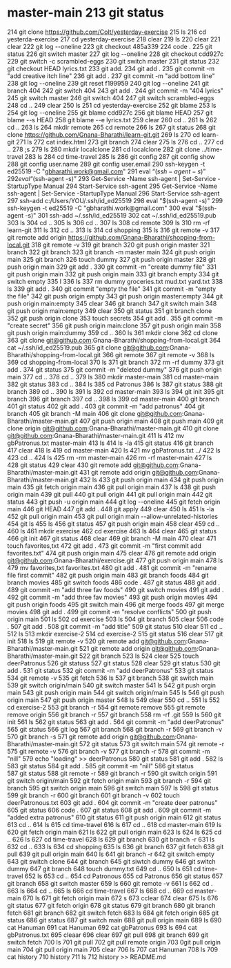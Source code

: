 # master-main  213  git status
  214  git clone https://github.com/Colt/yesterday-exercise
  215  ls
  216  cd yesterda-exercise
  217  cd yesterday-exercise
  218  clear
  219  ls
  220  clear
  221  clear
  222  git log --oneline
  223  git checkout 485a339
  224  code .
  225  git status
  226  git switch master
  227  git log --oneline
  228  git checkout cdd927c
  229  git switch -c scrambled-eggs
  230  git switch master
  231  git status
  232  git checkout HEAD lyrics.txt
  233  git add.
  234  git add .
  235  git commit -m "add creative itch line"
  236  git add .
  237  git commit -m "add bottom line"
  238  git log --oneline
  239  git reset f199959
  240  git log --oneline
  241  git branch 404
  242  git switch 404
  243  git add .
  244  git commit -m "404 lyrics"
  245  git switch master
  246  git switch 404
  247  git switch scrambled-eggs
  248  cd ..
  249  clear
  250  ls
  251  cd yesterday-exercise
  252  git blame
  253  ls
  254  git log --oneline
  255  git blame cdd927c
  256  git blame HEAD
  257  git blame --s HEAD
  258  git blame --e lyrics.txt
  259  clear
  260  cd ..
  261  ls
  262  cd ..
  263  ls
  264  mkdir remote
  265  cd remote
  266  ls
  267  git status
  268  git clone https://github.com/Gnana-Bharathi/learn-git.git
  269  ls
  270  cd learn-git
  271  ls
  272  cat index.html
  273  git branch
  274  clear
  275  ls
  276  cd ..
  277  cd ..
  278  ;s
  279  ls
  280  mkdir localclone
  281  cd localclone
  282  git clone ../time-travel
  283  ls
  284  cd time-travel
  285  ls
  286  git config
  287  git config show
  288  git config user.name
  289  git config user.email
  290  ssh-keygen -t ed25519 -C "gbharathi.work@gmail.com"
  291  eval “$(ssh-agent -s)”
  292  eval “$(ssh-agent -s)”
  293  Get-Service -Name ssh-agent | Set-Service -StartupType Manual
  294  Start-Service ssh-agent
  295  Get-Service -Name ssh-agent | Set-Service -StartupType Manual
  296  Start-Service ssh-agent
  297  ssh-add c:/Users/YOU/.ssh/id_ed25519
  298  eval "$(ssh-agent -s)"
  299  ssh-keygen -t ed25519 -C "gbharathi.work@gmail.com"
  300  eval "$(ssh-agent -s)"
  301  ssh-add ~/.ssh/id_ed25519
  302  cat ~/.ssh/id_ed25519.pub
  303  ls
  304  cd ..
  305  ls
  306  cd ..
  307  ls
  308  cd remote
  309  ls
  310  rm -rf learn-git
  311  ls
  312  cd ..
  313  ls
  314  cd shopping
  315  ls
  316  git remote -v
  317  git remote add origin https://github.com/Gnana-Bharathi/shopping-from-local.git
  318  git remote -v
  319  git branch
  320  git push origin master
  321  branch
  322  git branch
  323  git branch -m master main
  324  git push origin main
  325  git branch
  326  touch dummy
  327  git push origin master
  328  git push origin main
  329  git add .
  330  git commit -m "create dummy file"
  331  git push origin main
  332  git push origin main
  333  git branch empty
  334  git switch empty
  335  l
  336  ls
  337  rm  dummy groceries.txt mud.txt yard.txt
  338  ls
  339  git add .
  340  git commit "empty the file"
  341  git commit -m "empty the file"
  342  git push origin empty
  343  git push origin master:empty
  344  git push origin main:empty
  345  clear
  346  git branch
  347  git switch main
  348  git push origin main:empty
  349  clear
  350  git status
  351  git branch clone
  352  git push origin clone
  353  touch secrets
  354  git add .
  355  git commit -m "create secret"
  356  git push origin main:clone
  357  git push origin main
  358  git push origin main:dummy
  359  cd ..
  360  ls
  361  mkdir clone
  362  cd clone
  363  git clone git@github.com:Gnana-Bharathi/shopping-from-local.git
  364  cat ~/.ssh/id_ed25519.pub
  365  git clone git@github.com:Gnana-Bharathi/shopping-from-local.git
  366  git remote
  367  git remote -v
  368  ls
  369  cd shopping-from-local
  370  ls
  371  git branch
  372  rm -rf dummy
  373  git add .
  374  git status
  375  git commit -m "deleted dummy"
  376  git push origin main
  377  cd ..
  378  cd ..
  379  ls
  380  mkdir master-main
  381  cd master-main
  382  git status
  383  cd ..
  384  ls
  385  cd Patronus
  386  ls
  387  git status
  388  git branch
  389  cd ..
  390  ls
  391  ls
  392  cd master-main
  393  ls
  394  git init
  395  git branch
  396  git branch
  397  cd ..
  398  ls
  399  cd master-main
  400  git branch
  401  git status
  402  git add .
  403  git commit -m "add patronus"
  404  git branch
  405  git branch -M main
  406  git clone git@github.com:Gnana-Bharathi/master-main.git
  407  git push origin main
  408  git push main
  409  git clone origin git@github.com:Gnana-Bharathi/master-main.git
  410  git clone git@github.com:Gnana-Bharathi/master-main.git
  411  ls
  412  mv gbPatronus.txt master-main
  413  ls
  414  ls -la
  415  git status
  416  git branch
  417  clear
  418  ls
  419  cd master-main
  420  ls
  421  mv gbPatronus.txt ../
  422  ls
  423  cd ..
  424  ls
  425  rm -rm master-main
  426  rm -rf master-main
  427  ls
  428  git status
  429  clear
  430  git remote add git@github.com:Gnana-Bharathi/master-main.git
  431  git remote add origin git@github.com:Gnana-Bharathi/master-main.git
  432  ls
  433  git push origin main
  434  git push origin main
  435  git fetch origin main
  436  git pull origin main
  437  ls
  438  git push origin main
  439  git pull
  440  git pull origin
  441  git pull origin main
  442  git status
  443  git push -u origin main
  444  git log --oneline
  445  git fetch origin main
  446  git HEAD
  447  git add .
  448  git apply
  449  clear
  450  ls
  451  ls -la
  452  git pull origin main
  453  git pull origin main --allow-unrelated-histories
  454  git ls
  455  ls
  456  git status
  457  git push origin main
  458  clear
  459  cd ..
  460  ls
  461  mkdir exercise
  462  cd exercise 
  463  ls
  464  clear
  465  git status
  466  git init
  467  git status
  468  clear
  469  git branch -M main
  470  clear
  471  touch favorites,txt
  472  git add .
  473  git commit -m "first commit add favorites.txt"
  474  git push origin main
  475  clear
  476  git remote add origin git@github.com:Gnana-Bharathi/exercise.git
  477  git push origin main
  478  ls
  479  mv favorites,txt favorites.txt
  480  git add .
  481  git commit -m "rename file first commit"
  482  git push origin main
  483  git branch foods
  484  git branch movies
  485  git switch foods
  486  code .
  487  git status
  488  git add .
  489  git commit -m "add three fav foods"
  490  git switch movies
  491  git add .
  492  git commit -m "add three fav movies"
  493  git push origin movies
  494  git push origin foods
  495  git switch main
  496  git merge foods
  497  git merge movies
  498  git add .
  499  git commit -m "resolve conflicts"
  500  git push origin main
  501  ls
  502  cd exercise
  503  ls
  504  git branch
  505  clear
  506  code .
  507  git add .
  508  git commit -m "add title"
  509  git status
  510  clear
  511  cd ..
  512  ls
  513  mkdir exercise-2
  514  cd exercise-2
  515  git status
  516  clear
  517  git init
  518  ls
  519  git remote -v
  520  git remote add git@github.com:Gnana-Bharathi/master-main.git
  521  git remote add origin git@github.com:Gnana-Bharathi/master-main.git
  522  git branch
  523  ls
  524  clear
  525  touch deerPatronus
  526  git statuss
  527  git status
  528  clear
  529  git status
  530  git add .
  531  git status
  532  git commit -m "add deerPatronus"
  533  git status
  534  git remote -v
  535  git fetch
  536  ls
  537  git branch
  538  git switch main
  539  git switch origin/main
  540  git switch master
  541  ls
  542  git push orgin main
  543  git push origin main
  544  git switch origin/main
  545  ls
  546  git push origin main
  547  git push origin master
  548  ls
  549  clear
  550  cd ..
  551  ls
  552  cd exercise-2
  553  git branch -r
  554  git remote remove
  555  git remote remove origin
  556  git branch -r
  557  git branch
  558  rm -rf .git
  559  ls
  560  git init
  561  ls
  562  git status
  563  git add .
  564  git commit -m "add deerPatronus"
  565  git status
  566  git log
  567  git branch
  568  git branch -r
  569  git branch -v
  570  git branch -s
  571  git remote add origin git@github.com:Gnana-Bharathi/master-main.git
  572  git status
  573  git switch main
  574  git remote -r
  575  git remote -v
  576  git branch -v
  577  git branch -r
  578  git commit -m "nill"
  579  echo "loading" >> deerPatronus
  580  git status
  581  git add .
  582  ls
  583  git status
  584  git add .
  585  git commit -m "nill"
  586  git status\
  587  git status
  588  git remote -r
  589  git branch -r
  590  git switch origin
  591  git switch origin/main
  592  git fetch origin main
  593  git branch -r
  594  git branch 
  595  git switch origin main
  596  git switch main
  597  ls
  598  git status
  599  git branch -r
  600  git branch 
  601  git branch -v
  602  touch deerPatronous.txt
  603  git add .
  604  git commit -m "create deer patronus"
  605  git status
  606  code .
  607  git status
  608  git add .
  609  git commit -m "added extra patronus"
  610  git status
  611  git push origin main
  612  git status
  613  cd ..
  614  ls
  615  cd time-travel
  616  ls
  617  cd ..
  618  cd master-main
  619  ls
  620  git fetch origin main
  621  ls
  622  git pull origin main
  623  ls
  624  ls
  625  cd ..
  626  ls
  627  cd time-travel
  628  ls
  629  git branch
  630  git branch -r
  631  ls
  632  cd ..
  633  ls
  634  cd shopping
  635  ls
  636  git branch
  637  git fetch
  638  git pull
  639  git pull origin main
  640  ls
  641  git branch -r
  642  git switch empty
  643  git switch clone
  644  git branch
  645  git siwtch dummy
  646  git switch dummy
  647  git branch
  648  touch dummy.txt
  649  cd ..
  650  ls
  651  cd time-travel
  652  ls
  653  cd ..
  654  cd Patronous
  655  cd Patronus
  656  git status
  657  git branch
  658  git switch master
  659  ls
  660  git remote -v
  661  ls
  662  cd .
  663  ls
  664  cd ..
  665  ls
  666  cd time-travel
  667  ls
  668  cd ..
  669  cd master-main
  670  ls
  671  git fetch origin main
  672  s
  673  cclear
  674  clear
  675  ls
  676  git status
  677  git fetch origin
  678  git status
  679  git branch
  680  git branch fetch
  681  git branch
  682  git switch fetch
  683  ls
  684  git fetch origin
  685  git status
  686  git status
  687  git switch main
  688  git pull origin main
  689  ls
  690  cat Hanuman
  691  cat Hanuman
  692  cat gbPatronus
  693  ls
  694  cat gbPatronus.txt
  695  cleaar
  696  clear
  697  git pull
  698  git branch
  699  git switch fetch
  700  ls
  701  git pull
  702  git pull remote origin
  703  0git pull origin main
  704  git pull origin main
  705  clear
  706  ls
  707  cat Hanuman
  708  ls
  709  cat history
  710  history
  711  ls
  712  history >> README.md
